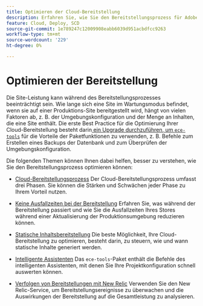```yaml
---
title: Optimieren der Cloud-Bereitstellung
description: Erfahren Sie, wie Sie den Bereitstellungsprozess für Adobe Commerce in Cloud-Infrastrukturprojekten optimieren können, einschließlich der Reduzierung von Ausfallzeiten, der Bereitstellung statischer Inhalte, der szenarienbasierten Bereitstellung und intelligenter Assistenten.
feature: Cloud, Deploy, SCD
source-git-commit: 1e789247c12009908eabb6039d951acbdfcc9263
workflow-type: tm+mt
source-wordcount: '229'
ht-degree: 0%

---
```


# Optimieren der Bereitstellung

Die Site-Leistung kann während des Bereitstellungsprozesses beeinträchtigt sein. Wie lange sich eine Site im Wartungsmodus befindet, wenn sie auf einer Produktions-Site bereitgestellt wird, hängt von vielen Faktoren ab, z. B. der Umgebungskonfiguration und der Menge an Inhalten, die eine Site enthält. Die erste Best Practice für die Optimierung Ihrer Cloud-Bereitstellung besteht darin[ ein Upgrade durchzuführen, um `ece-tools`](../dev-tools/install-package.md) für die Vorteile der Paketfunktionen zu verwenden, z. B. Befehle zum Erstellen eines Backups der Datenbank und zum Überprüfen der Umgebungskonfiguration.

Die folgenden Themen können Ihnen dabei helfen, besser zu verstehen, wie Sie den Bereitstellungsprozess optimieren können:

- [Cloud-Bereitstellungsprozess](process.md)
Der Cloud-Bereitstellungsprozess umfasst drei Phasen. Sie können die Stärken und Schwächen jeder Phase zu Ihrem Vorteil nutzen.

- [Keine Ausfallzeiten bei der Bereitstellung](reduce-downtime.md)
Erfahren Sie, was während der Bereitstellung passiert und wie Sie die Ausfallzeiten Ihres Stores während einer Aktualisierung der Produktionsumgebung reduzieren können.

- [Statische Inhaltsbereitstellung](static-content.md)
Die beste Möglichkeit, Ihre Cloud-Bereitstellung zu optimieren, besteht darin, zu steuern, wie und wann statische Inhalte generiert werden.

- [Intelligente Assistenten](smart-wizards.md)
Das `ece-tools`-Paket enthält die Befehle des intelligenten Assistenten, mit denen Sie Ihre Projektkonfiguration schnell auswerten können.

- [Verfolgen von Bereitstellungen mit New Relic](../monitor/track-deployments.md)
Verwenden Sie den New Relic-Service, um Bereitstellungsereignisse zu überwachen und die Auswirkungen der Bereitstellung auf die Gesamtleistung zu analysieren.
